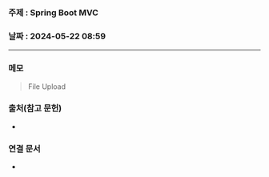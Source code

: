 ### 주제 : Spring Boot MVC

### 날짜 : 2024-05-22 08:59
----
### 메모
> File Upload
> 

### 출처(참고 문헌)
-

### 연결 문서
-
